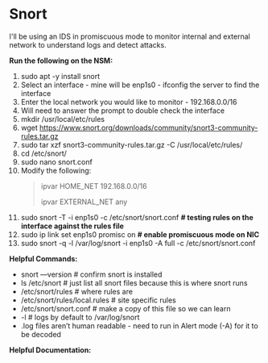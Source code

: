 # Snort

I'll be using an IDS in promiscuous mode to monitor internal and external network to understand logs and detect attacks.

**Run the following on the NSM:**
1. sudo apt -y install snort
2. Select an interface - mine will be enp1s0 - ifconfig the server to find the interface
3. Enter the local network you would like to monitor - 192.168.0.0/16 
4. Will need to answer the prompt to double check the interface 
5. mkdir /usr/local/etc/rules
6. wget https://www.snort.org/downloads/community/snort3-community-rules.tar.gz
7. sudo tar xzf snort3-community-rules.tar.gz -C /usr/local/etc/rules/
8. cd /etc/snort/
9. sudo nano snort.conf 
10. Modify the following:
    > ipvar HOME_NET 192.168.0.0/16
    > 
    > ipvar EXTERNAL_NET any
11. sudo snort -T -i enp1s0 -c /etc/snort/snort.conf **# testing rules on the interface against the rules file** 
12. sudo ip link set enp1s0 promisc on **# enable promiscuous mode on NIC**
13. sudo snort -q -l /var/log/snort -i enp1s0 -A full -c /etc/snort/snort.conf


**Helpful Commands:**
- snort —version # confirm snort is installed
- ls /etc/snort # just list all snort files because this is where snort runs
- /etc/snort/rules # where rules are
- /etc/snort/rules/local.rules # site specific rules
- /etc/snort/snort.conf # make a copy of this file so we can learn
- -l # logs by default to /var/log/snort
- .log files aren’t human readable - need to run in Alert mode (-A) for it to be decoded


**Helpful Documentation:** 

